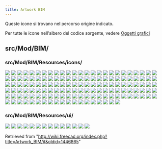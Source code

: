 ```yaml
---
title: Artwork BIM
---
```

Queste icone si trovano nel percorso origine indicato.

Per tutte le icone nell'albero del codice sorgente, vedere [Oggetti grafici](/Artwork/it "Artwork/it")

## src/Mod/BIM/

### src/Mod/BIM/Resources/icons/

![](/images/Arch_3Views.svg)
![](/images/Arch_Add.svg)
![](/images/Arch_Axis.svg)
![](/images/Arch_Axis_System.svg)
![](/images/Arch_Axis_System_Tree.svg)
![](/images/Arch_Axis_Tree.svg)
![](/images/Arch_Bimserver.svg)
![](/images/Arch_Building.svg)
![](/images/Arch_Building_Tree.svg)
![](/images/Arch_BuildingPart.svg)
![](/images/Arch_BuildingPart_Tree.svg)
![](/images/Arch_Cell.svg)
![](/images/Arch_Cell_Tree.svg)
![](/images/Arch_Check.svg)
![](/images/Arch_CloseHoles.svg)
![](/images/Arch_Component.svg)
![](/images/Arch_Component_Clone.svg)
![](/images/Arch_Component_Tree.svg)
![](/images/Arch_CurtainWall.svg)
![](/images/Arch_CurtainWall_Tree.svg)
![](/images/Arch_CutPlane.svg)
![](/images/Arch_Equipment.svg)
![](/images/Arch_Equipment_Clone.svg)
![](/images/Arch_Equipment_Tree.svg)
![](/images/Arch_Fence.svg)
![](/images/Arch_Fence_Tree.svg)
![](/images/Arch_Fixture.svg)
![](/images/Arch_Floor.svg)
![](/images/Arch_Floor_Tree.svg)
![](/images/Arch_Frame.svg)
![](/images/Arch_Frame_Tree.svg)
![](/images/Arch_Grid.svg)
![](/images/Arch_Material.svg)
![](/images/Arch_Material_Group.svg)
![](/images/Arch_Material_Multi.svg)
![](/images/Arch_MergeWalls.svg)
![](/images/Arch_MeshToShape.svg)
![](/images/Arch_MultipleStructures.svg)
![](/images/Arch_Nest.svg)
![](/images/Arch_Panel.svg)
![](/images/Arch_Panel_Clone.svg)
![](/images/Arch_Panel_Cut.svg)
![](/images/Arch_Panel_Sheet.svg)
![](/images/Arch_Panel_Sheet_Tree.svg)
![](/images/Arch_Panel_Tree.svg)
![](/images/Arch_Pipe.svg)
![](/images/Arch_Pipe_Tree.svg)
![](/images/Arch_PipeConnector.svg)
![](/images/Arch_Profile.svg)
![](/images/Arch_Project.svg)
![](/images/Arch_Project_Tree.svg)
![](/images/Arch_Rebar.svg)
![](/images/Arch_Rebar_Tree.svg)
![](/images/Arch_Reference.svg)
![](/images/Arch_Remove.svg)
![](/images/Arch_RemoveShape.svg)
![](/images/Arch_Roof.svg)
![](/images/Arch_Roof_Tree.svg)
![](/images/Arch_Schedule.svg)
![](/images/Arch_SectionPlane.svg)
![](/images/Arch_SectionPlane_Tree.svg)
![](/images/Arch_SelectNonManifold.svg)
![](/images/Arch_Site.svg)
![](/images/Arch_Site_Tree.svg)
![](/images/Arch_Space.svg)
![](/images/Arch_Space_Clone.svg)
![](/images/Arch_Space_Tree.svg)
![](/images/Arch_SplitMesh.svg)
![](/images/Arch_Stairs.svg)
![](/images/Arch_Stairs_Tree.svg)
![](/images/Arch_StructuralSystem.svg)
![](/images/Arch_StructuralSystem_Tree.svg)
![](/images/Arch_Structure.svg)
![](/images/Arch_Structure_Clone.svg)
![](/images/Arch_Structure_Tree.svg)
![](/images/Arch_Subcomponent.svg)
![](/images/Arch_Survey.svg)
![](/images/Arch_ToggleIfcBrepFlag.svg)
![](/images/Arch_ToggleSubs.svg)
![](/images/Arch_Truss.svg)
![](/images/Arch_Truss_Tree.svg)
![](/images/Arch_Wall.svg)
![](/images/Arch_Wall_Clone.svg)
![](/images/Arch_Wall_Tree.svg)
![](/images/Arch_Wall_Tree_Assembly.svg)
![](/images/Arch_Window.svg)
![](/images/Arch_Window_Clone.svg)
![](/images/Arch_Window_Tree.svg)
![](/images/BIM_Background.svg)
![](/images/BIM_Beam.svg)
![](/images/BIM_Box.svg)
![](/images/BIM_Classification.svg)
![](/images/BIM_Clone.svg)
![](/images/BIM_Column.svg)
![](/images/BIM_Copy.svg)
![](/images/BIM_Diff.svg)
![](/images/BIM_DimensionAligned.svg)
![](/images/BIM_DimensionHorizontal.svg)
![](/images/BIM_DimensionVertical.svg)
![](/images/BIM_Door.svg)
![](/images/BIM_Glue.svg)
![](/images/BIM_Hatch.svg)
![](/images/BIM_Help.svg)
![](/images/BIM_IfcElements.svg)
![](/images/BIM_IfcProperties.svg)
![](/images/BIM_IfcQuantities.svg)
![](/images/BIM_ImagePlane.svg)
![](/images/BIM_Layers.svg)
![](/images/BIM_Leader.svg)
![](/images/BIM_Levels.svg)
![](/images/BIM_Library.svg)
![](/images/BIM_Material.svg)
![](/images/BIM_MoveView.svg)
![](/images/BIM_Nudge.svg)
![](/images/BIM_Phases.svg)
![](/images/BIM_Preflight.svg)
![](/images/BIM_Project.svg)
![](/images/BIM_ProjectManager.svg)
![](/images/BIM_Reextrude.svg)
![](/images/BIM_Reorder.svg)
![](/images/BIM_ResetCloneColors.svg)
![](/images/BIM_Rewire.svg)
![](/images/BIM_Slab.svg)
![](/images/BIM_TogglePanels.svg)
![](/images/BIM_Trash.svg)
![](/images/BIM_Tutorial.svg)
![](/images/BIM_Unclone.svg)
![](/images/BIM_Views.svg)
![](/images/BIM_Welcome.svg)
![](/images/BIM_Windows.svg)
![](/images/BIM_WPView.svg)
![](/images/BIMWorkbench.svg)
![](/images/Git.svg)
![](/images/IFC.svg)
![](/images/IFC_document.svg)
![](/images/IFC_mesh.svg)
![](/images/IFC_object.svg)
![](/images/Part_document.svg)
![](/images/Preferences-bim.svg)
![](/images/Sketch.svg)
![](/images/Techdraw-ArchView.svg)
![](/images/Techdraw-PageDefault.svg)
![](/images/Tree_Part.svg)
![](/images/Warning.svg)

### src/Mod/BIM/Resources/ui/

![](/images/ParametersBeam.svg)
![](/images/ParametersDent.svg)
![](/images/ParametersDoorGlass.svg)
![](/images/ParametersDoorSimple.svg)
![](/images/ParametersIbeam.svg)
![](/images/ParametersOpening.svg)
![](/images/ParametersPanel.svg)
![](/images/ParametersPillar.svg)
![](/images/ParametersSlab.svg)
![](/images/ParametersStairs.svg)
![](/images/ParametersWindowDouble.svg)
![](/images/ParametersWindowFixed.svg)
![](/images/ParametersWindowSimple.svg)
![](/images/ParametersWindowStash.svg)

Retrieved from "<http://wiki.freecad.org/index.php?title=Artwork_BIM/it&oldid=1446865>"